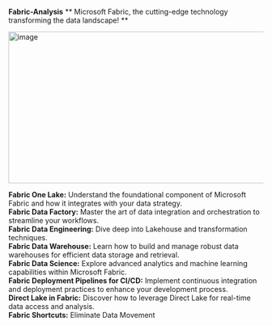 **Fabric-Analysis**
**
Microsoft Fabric, the cutting-edge technology transforming the data landscape! **

<img width="603" height="300" alt="image" src="https://github.com/user-attachments/assets/f9336db9-722f-4afc-8f41-3bc78ea0c046" />


**Fabric One Lake:** Understand the foundational component of Microsoft Fabric and how it integrates with your data strategy.                
**Fabric Data Factory:** Master the art of data integration and orchestration to streamline your workflows.              
**Fabric Data Engineering:** Dive deep into Lakehouse and transformation techniques.         
**Fabric Data Warehouse:** Learn how to build and manage robust data warehouses for efficient data storage and retrieval.      
**Fabric Data Science:** Explore advanced analytics and machine learning capabilities within Microsoft Fabric.           
**Fabric Deployment Pipelines for CI/CD:** Implement continuous integration and deployment practices to enhance your development process.         
**Direct Lake in Fabric:** Discover how to leverage Direct Lake for real-time data access and analysis.          
**Fabric Shortcuts:** Eliminate Data Movement 
